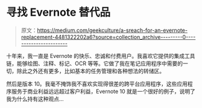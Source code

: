 # 寻找 Evernote 替代品

> 原文：<https://medium.com/geekculture/a-sreach-for-an-evernote-replacement-4481322202a6?source=collection_archive---------0----------------------->

十年来，我一直是 Evernote 的快乐、忠诚和付费用户。我喜欢它提供的集成工具链，能够绘图、注释、标记、OCR 等等。它做了我在笔记应用程序中需要的一切，除此之外还有更多，比如基本的任务管理和各种想法的转储区。

然后是版本 10。我毫不掩饰我不喜欢实现得很差的跨平台应用程序，这些应用程序服务于商业利益远远超过客户利益，Evernote 10 就是一个很好的例子，说明了我为什么持有这种观点…